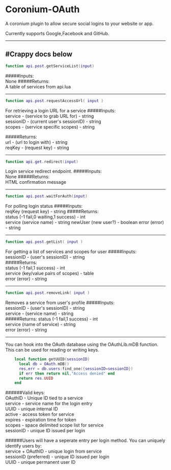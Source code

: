 # Coronium-OAuth


A coronium plugin to allow secure social logins to your website or app.


Currently supports Google,Facebook and GitHub.

---
#Crappy docs below
---

```lua
function api.post.getServiceList(input)
```
#####Inputs:   
None
#####Returns:   
A table of services from api.lua

---
```lua
function api.post.requestAccessUrl( input )
```
For retrieving a login URL for a service
#####Inputs:   
service - (service to grab URL for) - string  
sessionID - (current user's sessionID) - string  
scopes - (service specific scopes) - string

#####Returns:   
url - (url to login with) - string  
reqKey - (request key) - string

---
```lua
function api.get.redirect(input)
```
Login service redirect endpoint.
#####Inputs:   
None
#####Returns:   
HTML confirmation message

---
```lua
function api.post.waitForAuth(input)
```
For polling login status
#####Inputs:  
reqKey (request key) - string
#####Returns:  
status (-1 fail,0 waiting,1 success) - int  
service (service name) - string
newUser (new user?) - boolean
error (error) - string  

---
```lua
function api.post.getList( input )
```
For getting a list of services and scopes for user
#####Inputs:  
sessionID - (user's sessionID) - string  
#####Returns:  
status (-1 fail,1 success) - int  
service (key/value pairs of scopes) - table  
error (error) - string  

---
```lua
function api.post.removeLink( input )
```
Removes a service from user's profile
#####Inputs:  
sessionID - (user's sessionID) - string  
service - (service name) - string  
#####Returns:
status (-1 fail,1 success) - int  
service (name of service) - string  
error (error) - string  


---
You can hook into the OAuth database using the OAuthLib.mDB function.
This can be used for reading or writing keys.
```lua
    local function getUUID(sessionID)
      local db = OAuth.mDB()
      res,err = db.users:find_one({sessionID=sessionID})
      if err then return nil,"Access denied" end
      return res.UUID
    end
```
######Valid keys:   
OAuthID - Unique ID tied to a service   
service - service name for the login entry   
UUID - unique internal ID   
active - access token for service   
expires - expiration time for token   
scopes - space delimited scope list for service   
sessionID - unique ID issued per login   

######Users will have a seperate entry per login method. You can uniquely identify users by:   
service + OAuthID - unique login from service   
sessionID (preferred) - unique ID issued per login   
UUID - unique permanent user ID   
